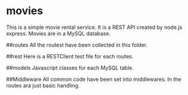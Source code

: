 # movies
This is a simple movie rental service. It is a REST API created by node.js express. Movies are in a MySQL database.

##routes
All the routest have been collected in this folder.

##rest
Here is a RESTClient test file for each routes.

##models
Javascript classes for each MySQL table.

##Middleware
All common code have been set into middlewares. In the routes ara just basic handling.
